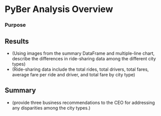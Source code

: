 # PyBer Analysis Overview

### Purpose

## Results
  - (Using images from the summary DataFrame and multiple-line chart, describe the differences in ride-sharing data among the different city types)
  - (Ride-sharing data include the total rides, total drivers, total fares, average fare per ride and driver, and total fare by city type)

## Summary
  - (provide three business recommendations to the CEO for addressing any disparities among the city types.)